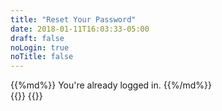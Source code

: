 ```yaml
---
title: "Reset Your Password"
date: 2018-01-11T16:03:33-05:00
draft: false
noLogin: true
noTitle: false
---
```


<div class="app-logged-in">
{{%md%}}
You're already logged in.
{{%/md%}}
</div>

<div data-app="password-reset">
	<div id="password-reset-placeholder">
		<div class="placeholder placeholder-field margin-bottom-small"></div>
		<div class="placeholder placeholder-btn"></div>
	</div>
	{{<lost-password>}}
	{{<reset-password>}}
</div>